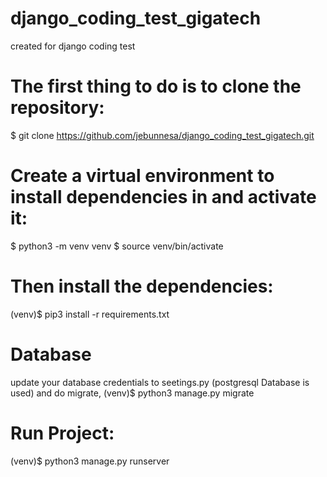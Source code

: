 # django_coding_test_gigatech
created for django coding test

# The first thing to do is to clone the repository:

$ git clone https://github.com/jebunnesa/django_coding_test_gigatech.git


# Create a virtual environment to install dependencies in and activate it:

$ python3 -m venv venv
$ source venv/bin/activate

# Then install the dependencies:

(venv)$ pip3 install -r requirements.txt

# Database

update your database credentials to seetings.py  (postgresql Database is used)
and do migrate,
(venv)$ python3 manage.py migrate

# Run Project:
(venv)$ python3 manage.py runserver


